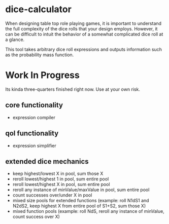 # dice-calculator
 
When designing table top role playing games, it is important to understand the full complexity of the dice rolls that your design employs. However, it can be difficult to intuit the behavior of a somewhat complicated dice roll at a glance.

This tool takes arbitrary dice roll expressions and outputs information such as the probability mass function.

# Work In Progress

Its kinda three-quarters finished right now. Use at your own risk.

## core functionality
* expression compiler

## qol functionality
* expression simplifier

## extended dice mechanics
* keep highest/lowest X in pool, sum those X
* reroll lowest/highest 1 in pool, sum entire pool
* reroll lowest/highest X in pool, sum entire pool
* reroll any instance of minValue/maxValue in pool, sum entire pool
* count successes over/under X in pool
* mixed size pools for extended functions (example: roll N1dS1 and N2dS2, keep highest X from entire pool of S1+S2, sum those X)
* mixed function pools (example: roll NdS, reroll any instance of minValue, count success over X)

